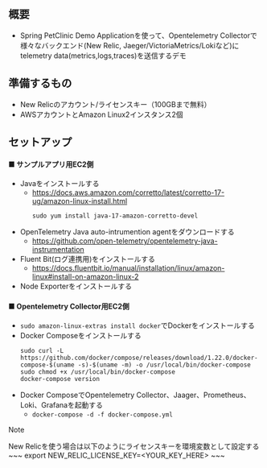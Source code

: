 ## 概要
- Spring PetClinic Demo Applicationを使って、Opentelemetry Collectorで様々なバックエンド(New Relic, Jaeger/VictoriaMetrics/Lokiなど)にtelemetry data(metrics,logs,traces)を送信するデモ

## 準備するもの
- New Relicのアカウント/ライセンスキー（100GBまで無料）
- AWSアカウントとAmazon Linux2インスタンス2個

## セットアップ
#### ■ サンプルアプリ用EC2側
- Javaをインストールする
  - https://docs.aws.amazon.com/corretto/latest/corretto-17-ug/amazon-linux-install.html
    ~~~
    sudo yum install java-17-amazon-corretto-devel
    ~~~
- OpenTelemetry Java auto-intrumention agentをダウンロードする
  - https://github.com/open-telemetry/opentelemetry-java-instrumentation
- Fluent Bit(ログ連携用)をインストールする
  - https://docs.fluentbit.io/manual/installation/linux/amazon-linux#install-on-amazon-linux-2
- Node Exporterをインストールする


#### ■ Opentelemetry Collector用EC2側
- `sudo amazon-linux-extras install docker`でDockerをインストールする
- Docker Composeをインストールする
  ~~~
  sudo curl -L https://github.com/docker/compose/releases/download/1.22.0/docker-compose-$(uname -s)-$(uname -m) -o /usr/local/bin/docker-compose
  sudo chmod +x /usr/local/bin/docker-compose
  docker-compose version
  ~~~
- Docker ComposeでOpentelemetry Collector、Jaager、Prometheus、Loki、Grafanaを起動する
  - `docker-compose -d -f docker-compose.yml`
> [!NOTE]  
> New Relicを使う場合は以下のようにライセンスキーを環境変数として設定する
    ~~~
    export NEW_RELIC_LICENSE_KEY=<YOUR_KEY_HERE>
    ~~~
